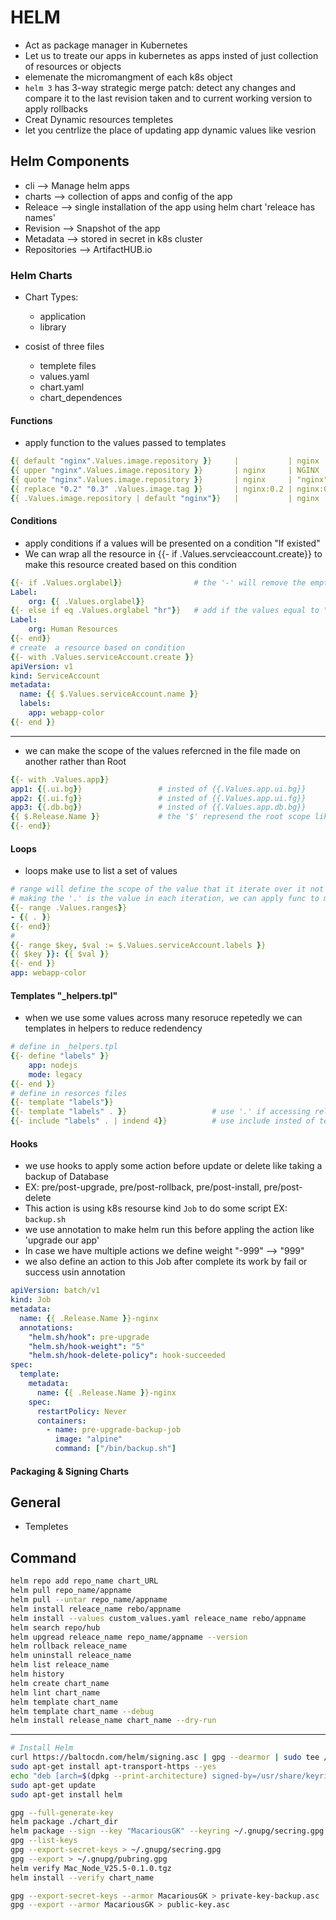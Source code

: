 # HELM
- Act as package manager in Kubernetes
- Let us to treate our apps in kubernetes as apps insted of just collection of resources or objects 
- elemenate the micromangment of each k8s object 
- `helm 3` has 3-way strategic merge patch: detect any changes and compare it to the last revision taken and to current working version to apply rollbacks
- Creat Dynamic resources templetes
- let you centrlize the place of updating app dynamic values like vesrion




## Helm Components
- cli --> Manage helm apps
- charts --> collection of apps and config of the app
- Releace --> single installation of the app using helm chart 'releace has names'
- Revision --> Snapshot of the app
- Metadata --> stored in secret in k8s cluster
- Repositories --> ArtifactHUB.io

### Helm Charts
- Chart Types:
    - application
    - library

- cosist of three files 
    - templete files 
    - values.yaml
    - chart.yaml 
    - chart_dependences

#### Functions
- apply function to the values passed to templates
```yaml
{{ default "nginx".Values.image.repository }}     |           | nginx       # Normal Func
{{ upper "nginx".Values.image.repository }}       | nginx     | NGINX
{{ quote "nginx".Values.image.repository }}       | nginx     | "nginx"
{{ replace "0.2" "0.3" .Values.image.tag }}       | nginx:0.2 | nginx:0.3
{{ .Values.image.repository | default "nginx"}}   |           | nginx       # Func using Pipeline
```

#### Conditions
- apply conditions if a values will be presented on a condition "If existed"
- We can wrap all the resource in {{- if .Values.servcieaccount.create}} to make this resource created based on this condition  
```yaml
{{- if .Values.orglabel}}                # the '-' will remove the empty raw
Label:
    org: {{ .Values.orglabel}}
{{- else if eq .Values.orglabel "hr"}}   # add if the values equal to "hr" then apply this section
Label:
    org: Human Resources
{{- end}}
# create  a resource based on condition
{{- with .Values.serviceAccount.create }}
apiVersion: v1
kind: ServiceAccount
metadata:
  name: {{ $.Values.serviceAccount.name }}
  labels:
    app: webapp-color
{{- end }}
```
---
- we can make the scope of the values refercned in the file made on another rather than Root
```Yaml
{{- with .Values.app}}
app1: {{.ui.bg}}                 # insted of {{.Values.app.ui.bg}}
app2: {{.ui.fg}}                 # insted of {{.Values.app.ui.fg}}
app3: {{.db.bg}}                 # insted of {{.Values.app.db.bg}}
{{ $.Release.Name }}             # the '$' represend the root scope like '~' in shell   
{{- end}}
```
#### Loops
- loops make use to list a set of values 
```yaml
# range will define the scope of the value that it iterate over it not `root` or `$`
# making the '.' is the value in each iteration, we can apply func to modify the outcome    
{{- range .Values.ranges}}
- {{ . }}
{{- end}}
#
{{- range $key, $val := $.Values.serviceAccount.labels }}
{{ $key }}: {{ $val }}
{{- end }}
app: webapp-color
```
#### Templates "_helpers.tpl"
- when we use some values across many resoruce repetedly we can templates in helpers to reduce redendency
```yaml
# define in _helpers.tpl
{{- define "labels" }}
    app: nodejs
    mode: legacy
{{- end }}
# define in resorces files
{{- template "labels"}}
{{- template "labels" . }}                   # use '.' if accessing releace name 
{{- include "labels" . | indend 4}}          # use include insted of template to act as func and can use pipeline with it to add indentation as needed to fix indentation errors
```

#### Hooks
- we use hooks to apply some action before update or delete like taking a backup of Database 
- EX: pre/post-upgrade, pre/post-rollback, pre/post-install, pre/post-delete
- This action is using k8s resourse kind `Job` to do some script EX: `backup.sh`
- we use annotation to make helm run this before appling the action like 'upgrade our app'
- In case we have multiple actions we define weight "-999" --> "999" 
- we also define an action to this Job after complete its work by fail or success usin annotation
```yaml
apiVersion: batch/v1
kind: Job
metadata:
  name: {{ .Release.Name }}-nginx
  annotations:
    "helm.sh/hook": pre-upgrade
    "helm.sh/hook-weight": "5"
    "helm.sh/hook-delete-policy": hook-succeeded
spec:
  template:
    metadata:
      name: {{ .Release.Name }}-nginx
    spec:
      restartPolicy: Never
      containers:
        - name: pre-upgrade-backup-job
          image: "alpine"
          command: ["/bin/backup.sh"]
```

#### Packaging & Signing Charts

## General 
- Templetes 



## Command
``` bash
helm repo add repo_name chart_URL                                               # add repo to our local repos
helm pull repo_name/appname                                                     # install the app files 
helm pull --untar repo_name/appname                                             # install the app files and un tar 
helm install releace_name rebo/appname                                          # deploy app with default value
helm install --values custom_values.yaml releace_name rebo/appname              # deploy app with custom value
helm search repo/hub
helm upgread releace_name repo_name/appname --version 
helm rollback releace_name
helm uninstall releace_name
helm list releace_name                                                          # list releaces
helm history                                                                    # History of charts and releaces
helm create chart_name                                                           # create chart
helm lint chart_name                                                            # search for erors in chart
helm template chart_name                                                        # review the created templates
helm template chart_name --debug                                                # to debug in case of errors
helm install release_name chart_name --dry-run                                  # catch error while creating k8s erros
```
---
``` bash
# Install Helm
curl https://baltocdn.com/helm/signing.asc | gpg --dearmor | sudo tee /usr/share/keyrings/helm.gpg > /dev/null
sudo apt-get install apt-transport-https --yes
echo "deb [arch=$(dpkg --print-architecture) signed-by=/usr/share/keyrings/helm.gpg] https://baltocdn.com/helm/stable/debian/ all main" | sudo tee /etc/apt/sources.list.d/helm-stable-debian.list
sudo apt-get update
sudo apt-get install helm
```




```bash
gpg --full-generate-key
helm package ./chart_dir
helm package --sign --key "MacariousGK" --keyring ~/.gnupg/secring.gpg ./Mac_Node_V25.5/
gpg --list-keys
gpg --export-secret-keys > ~/.gnupg/secring.gpg
gpg --export > ~/.gnupg/pubring.gpg
helm verify Mac_Node_V25.5-0.1.0.tgz
helm install --verify chart_name

gpg --export-secret-keys --armor MacariousGK > private-key-backup.asc
gpg --export --armor MacariousGK > public-key.asc
```